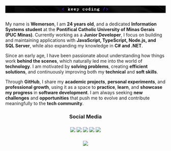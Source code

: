 <p align="center">
 <img src= "https://github.com/wmsalves/wmsalves/blob/main/images/githubbanner.png"/>
</p>

###

<p align="left">
My name is <strong>Wemerson</strong>, I am <strong>24 years old</strong>, and a dedicated <strong>Information Systems student</strong> at the <strong>Pontifical Catholic University of Minas Gerais (PUC Minas)</strong>. Currently working as a <strong>Junior Developer</strong>, I focus on building and maintaining applications with <strong>JavaScript, TypeScript, Node.js, and SQL Server</strong>, while also expanding my knowledge in <strong>C# and .NET</strong>.
</p>

<p align="left">
Since an early age, I have been passionate about understanding how things work <strong>behind the scenes</strong>, which naturally led me into the world of <strong>technology</strong>. I am motivated by <strong>solving problems</strong>, creating <strong>efficient solutions</strong>, and continuously improving both my <strong>technical</strong> and <strong>soft skills</strong>.
</p>

<p align="left">
Through <strong>GitHub</strong>, I share my <strong>academic projects</strong>, <strong>personal experiments</strong>, and <strong>professional growth</strong>, using it as a space to <strong>practice</strong>, <strong>learn</strong>, and <strong>showcase my progress</strong> in <strong>software development</strong>. I am always seeking <strong>new challenges</strong> and <strong>opportunities</strong> that push me to evolve and contribute meaningfully to the <strong>tech community</strong>.
</p>

###

### <h3 align="center">Social Media</h3>

<h3 align="center">
<a href="https://instagram.com/wmsalves" target="_blank"><img src="https://img.shields.io/badge/-Instagram-%23E4405F?style=for-the-badge&logo=instagram&logoColor=white" target="_blank"></a>
<a href="https://www.linkedin.com/in/wmsalves" target="_blank"><img src="https://img.shields.io/badge/-LinkedIn-%230077B5?style=for-the-badge&logo=linkedin&logoColor=white" target="_blank"></a>
<a href = "mailto:wemersoncontas22@gmail.com"><img src="https://img.shields.io/badge/-Gmail-%23333?style=for-the-badge&logo=gmail&logoColor=white" target="_blank"></a>
<a href="https://www.twitch.tv/veidoidogaming" target="_blank"><img src="https://img.shields.io/badge/Twitch-9146FF?style=for-the-badge&logo=twitch&logoColor=white" target="_blank"></a> 
<a href="https://steamcommunity.com/id/wdsvei/" target="_blank"><img src="https://img.shields.io/badge/Steam-000000?style=for-the-badge&logo=steam&logoColor=white" target="_blank"></a>
</h3>


###

<div align="center">
 <a href="https://github.com/wmsalves">
    <img height="180em" src="https://github-readme-stats.vercel.app/api/top-langs/?username=wmsalves&theme=midnight-purple&show_icons=true&hide_border=false&layout=compact"/>
 </a>
</div>

###
<!---<width=100% src="https://capsule-render.vercel.app/api?type=waving&color=#240132&height=200&section=footer"/> -->


<!---<picture>
  <source media="(prefers-color-scheme: dark)" srcset="https://raw.githubusercontent.com/wmsalves/wmsalves/output/pacman-contribution-graph-dark.svg">
  <source media="(prefers-color-scheme: light)" srcset="https://raw.githubusercontent.com/wmsalves/wmsalves/output/pacman-contribution-graph.svg">
  <img alt="pacman contribution graph" src="https://raw.githubusercontent.com/wmsalves/wmsalves/output/pacman-contribution-graph.svg">
</picture>-->
